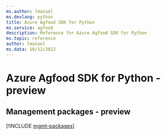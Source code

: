 ```yaml
---
ms.author: lmazuel
ms.devlang: python
title: Azure Agfood SDK for Python
ms.service: agfood
description: Reference for Azure Agfood SDK for Python
ms.topic: reference
author: lmazuel
ms.data: 10/12/2022
---
```

# Azure Agfood SDK for Python - preview

## Management packages - preview
[!INCLUDE [mgmt-packages](agfood-mgmt-index.md)]